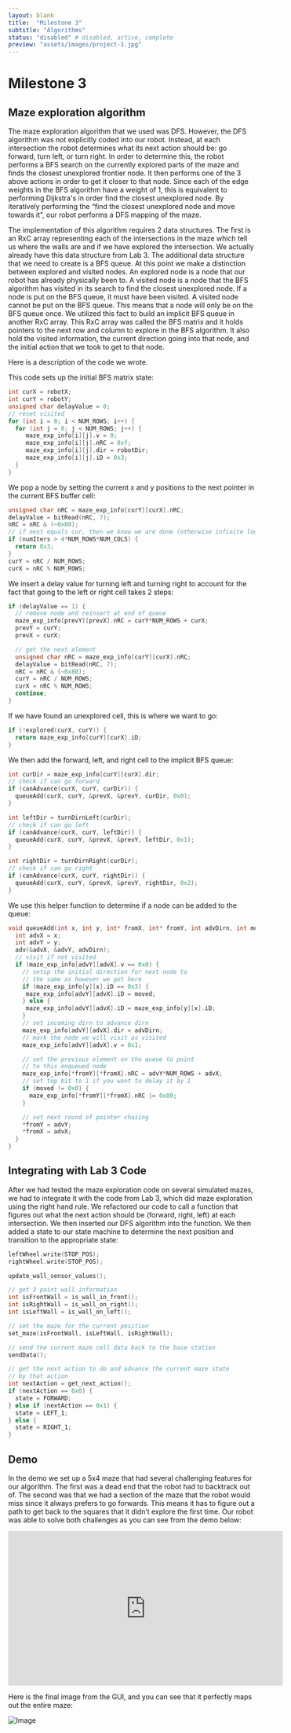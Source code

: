 ```yaml
---
layout: blank
title:  "Milestone 3"
subtitle: "Algorithms"
status: "disabled" # disabled, active, complete
preview: "assets/images/project-1.jpg"
---
```


# Milestone 3

## Maze exploration algorithm

The maze exploration algorithm that we used was DFS. However, the DFS algorithm was not explicitly coded into our robot. Instead, at each intersection the robot determines what its next action should be: go forward, turn left, or turn right. In order to determine this, the robot performs a BFS search on the currently explored parts of the maze and finds the closest unexplored frontier node. It then performs one of the 3 above actions in order to get it closer to that node. Since each of the edge weights in the BFS algorithm have a weight of 1, this is equivalent to performing Dijkstra's in order find the closest unexplored node. By iteratively performing the “find the closest unexplored node and move towards it”, our robot performs a DFS mapping of the maze.

The implementation of this algorithm requires 2 data structures. The first is an RxC array representing each of the intersections in the maze which tell us where the walls are and if we have explored the intersection. We actually already have this data structure from Lab 3. The additional data structure that we need to create is a BFS queue. At this point we make a distinction between explored and visited nodes. An explored node is a node that our robot has already physically been to. A visited node is a node that the BFS algorithm has visited in its search to find the closest unexplored node. If a node is put on the BFS queue, it must have been visited. A visited node cannot be put on the BFS queue. This means that a node will only be on the BFS queue once. We utilized this fact to build an implicit BFS queue in another RxC array. This RxC array was called the BFS matrix and it holds pointers to the next row and column to explore in the BFS algorithm. It also hold the visited information, the current direction going into that node, and the initial action that we took to get to that node.

Here is a description of the code we wrote.


This code sets up the initial BFS matrix state:

```cpp
int curX = robotX;
int curY = robotY;
unsigned char delayValue = 0;
// reset visited
for (int i = 0; i < NUM_ROWS; i++) {
  for (int j = 0; j < NUM_ROWS; j++) {
     maze_exp_info[i][j].v = 0;
     maze_exp_info[i][j].nRC = 0xf;
     maze_exp_info[i][j].dir = robotDir;
     maze_exp_info[i][j].iD = 0x3;
  }
}
```

We pop a node by setting the current x and y positions to the next pointer in the current BFS buffer cell:

```cpp
unsigned char nRC = maze_exp_info[curY][curX].nRC;
delayValue = bitRead(nRC, 7);
nRC = nRC & (~0x80);
// if next equals cur, then we know we are done (otherwise infinite loop)
if (numIters > 4*NUM_ROWS*NUM_COLS) {
  return 0x3;
}
curY = nRC / NUM_ROWS;
curX = nRC % NUM_ROWS;
```

We insert a delay value for turning left and turning right to account for the fact that going to the left or right cell takes 2 steps:

```cpp
if (delayValue == 1) {
  // remove node and reinsert at end of queue
  maze_exp_info[prevY][prevX].nRC = curY*NUM_ROWS + curX;
  prevY = curY;
  prevX = curX;

  // get the next element
  unsigned char nRC = maze_exp_info[curY][curX].nRC;
  delayValue = bitRead(nRC, 7);
  nRC = nRC & (~0x80);
  curY = nRC / NUM_ROWS;
  curX = nRC % NUM_ROWS;
  continue;
}
```

If we have found an unexplored cell, this is where we want to go:

```cpp
if (!explored(curX, curY)) {
  return maze_exp_info[curY][curX].iD;
}
```

We then add the forward, left, and right cell to the implicit BFS queue:

```cpp
int curDir = maze_exp_info[curY][curX].dir;
// check if can go forward
if (canAdvance(curX, curY, curDir)) {
  queueAdd(curX, curY, &prevX, &prevY, curDir, 0x0);
}

int leftDir = turnDirnLeft(curDir);
// check if can go left
if (canAdvance(curX, curY, leftDir)) {
  queueAdd(curX, curY, &prevX, &prevY, leftDir, 0x1);
}

int rightDir = turnDirnRight(curDir);
// check if can go right
if (canAdvance(curX, curY, rightDir)) {
  queueAdd(curX, curY, &prevX, &prevY, rightDir, 0x2);
}
```

We use this helper function to determine if a node can be added to the queue:

```cpp
void queueAdd(int x, int y, int* fromX, int* fromY, int advDirn, int moved) {
  int advX = x;
  int advY = y;
  adv(&advX, &advY, advDirn);
  // visit if not visited
  if (maze_exp_info[advY][advX].v == 0x0) {
    // setup the initial direction for next node to 
    // the same as however we got here
    if (maze_exp_info[y][x].iD == 0x3) {
     maze_exp_info[advY][advX].iD = moved;
    } else {
     maze_exp_info[advY][advX].iD = maze_exp_info[y][x].iD; 
    }
    // set incoming dirn to advance dirn
    maze_exp_info[advY][advX].dir = advDirn;
    // mark the node we will visit as visited
    maze_exp_info[advY][advX].v = 0x1;

    // set the previous element on the queue to point
    // to this enqueued node
    maze_exp_info[*fromY][*fromX].nRC = advY*NUM_ROWS + advX;
    // set top bit to 1 if you want to delay it by 1
    if (moved != 0x0) {
      maze_exp_info[*fromY][*fromX].nRC |= 0x80;
    }

    // set next round of pointer chasing
    *fromY = advY;
    *fromX = advX; 
  }
}
```

## Integrating with Lab 3 Code

After we had tested the maze exploration code on several simulated mazes, we had to integrate it with the code from Lab 3, which did maze exploration using the right hand rule. We refactored our code to call a function that figures out what the next action should be (forward, right, left) at each intersection. We then inserted our DFS algorithm into the function. We then added a state to our state machine to determine the next position and transition to the appropriate state:

```cpp
leftWheel.write(STOP_POS);
rightWheel.write(STOP_POS);

update_wall_sensor_values();

// get 3 point wall information
int isFrontWall = is_wall_in_front();
int isRightWall = is_wall_on_right();
int isLeftWall = is_wall_on_left();

// set the maze for the current position
set_maze(isFrontWall, isLeftWall, isRightWall);

// send the current maze cell data back to the base station
sendData();

// get the next action to do and advance the current maze state
// by that action
int nextAction = get_next_action();
if (nextAction == 0x0) {
  state = FORWARD;
} else if (nextAction == 0x1) {
  state = LEFT_1;
} else {
  state = RIGHT_1;
}
```

## Demo

In the demo we set up a 5x4 maze that had several challenging features for our algorithm. The first was a dead end that the robot had to backtrack out of. The second was that we had a section of the maze that the robot would miss since it always prefers to go forwards. This means it has to figure out a path to get back to the squares that it didn’t explore the first time. Our robot was able to solve both challenges as you can see from the demo below:

<iframe width="560" height="315" src="https://www.youtube.com/embed/yVeZnlOtfTA" frameborder="0" allow="accelerometer; autoplay; encrypted-media; gyroscope; picture-in-picture" allowfullscreen></iframe>

Here is the final image from the GUI, and you can see that it perfectly maps out the entire maze:

![Image](milestones/milestone3/images/final_maze.png)
